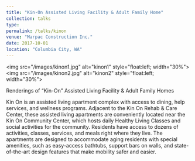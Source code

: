 ```yaml
---
title: "Kin-On Assisted Living Facility & Adult Family Home"
collection: talks
type:
permalink: /talks/kinon
venue: "Marpac Construction Inc."
date: 2017-10-01
location: "Columbia City, WA"
---
```

<img src="/images/kinon1.jpg" alt="kinon1" style="float:left; width="30%">
<img src="/images/kinon2.jpg" alt="kinon2" style="float:left; width="30%">
<figcaption>Renderings of “Kin-On” Assisted Living Facility & Adult Family Homes</figcaption>


Kin On is an assisted living apartment complex with access to dining, help services, and wellness programs. Adjacent to the Kin On Rehab & Care Center, these assisted living apartments are conveniently located near the Kin On Community Center, which hosts daily Healthy Living Classes and social activities for the community.
Residents have access to dozens of activities, classes, services, and meals right where they live. The apartments are designed to accommodate aging residents with special amenities, such as easy-access bathtubs, support bars on walls, and state-of-the-art design features that make mobility safer and easier.
